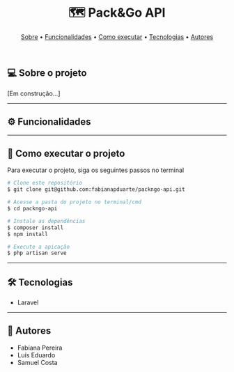 <h1 align="center"> 
  🗺 Pack&Go API
</h1>

<p align="center">
  <a href="#-sobre-o-projeto">Sobre</a> •
  <a href="#-funcionalidades">Funcionalidades</a> •
  <a href="#-como-executar-o-projeto">Como executar</a> •
  <a href="#-tecnologias">Tecnologias</a> • 
  <a href="#-autores">Autores</a>
</p>

<br>

## 💻 Sobre o projeto

[Em construção...]

---

## ⚙ Funcionalidades

---

## 🚀 Como executar o projeto

Para executar o projeto, siga os seguintes passos no terminal

```bash
# Clone este repositório
$ git clone git@github.com:fabianapduarte/packngo-api.git

# Acesse a pasta do projeto no terminal/cmd
$ cd packngo-api

# Instale as dependências
$ composer install
$ npm install

# Execute a apicação
$ php artisan serve
```

---

## 🛠 Tecnologias

-   Laravel

---

## 👥 Autores

-   Fabiana Pereira
-   Luís Eduardo
-   Samuel Costa
